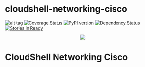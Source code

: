 # cloudshell-networking-cisco
![alt tag](https://travis-ci.org/QualiSystems/cloudshell-networking-cisco.svg?branch=7.0_refactoring)
[![Coverage Status](https://coveralls.io/repos/github/QualiSystems/cloudshell-networking-cisco/badge.svg?branch=dev)](https://coveralls.io/github/QualiSystems/cloudshell-networking-cisco?branch=dev)
[![PyPI version](https://badge.fury.io/py/cloudshell-networking-cisco.svg)](https://badge.fury.io/py/cloudshell-networking-cisco)
[![Dependency Status](https://dependencyci.com/github/QualiSystems/cloudshell-networking-cisco/badge)](https://dependencyci.com/github/QualiSystems/cloudshell-networking-cisco)
[![Stories in Ready](https://badge.waffle.io/QualiSystems/cloudshell-networking-cisco.svg?label=ready&title=Ready)](http://waffle.io/QualiSystems/cloudshell-networking-cisco)

<p align="center">
<img src="https://github.com/QualiSystems/devguide_source/raw/master/logo.png"></img>
</p>

# CloudShell Networking Cisco


